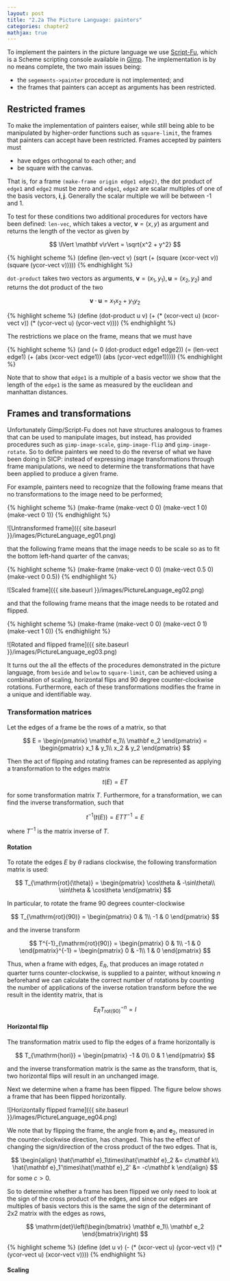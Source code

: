 ```yaml
---
layout: post
title: "2.2a The Picture Language: painters"
categories: chapter2
mathjax: true
---
```


To implement the painters in the picture language we use
[Script-Fu](http://docs.gimp.org/en/gimp-using-script-fu-tutorial.html),
which is a Scheme scripting console available in
[Gimp](http://www.gimp.org/). The implementation is by no means
complete, the two main issues being:

- the `segements->painter` procedure is not implemented; and
- the frames that painters can accept as arguments has been restricted.

## Restricted frames

To make the implementation of painters eaiser, while still being
able to be manipulated by higher-order functions such as
`square-limit`, the frames that painters can accept have been
restricted. Frames accepted by painters must

- have edges orthogonal to each other; and
- be square with the canvas.

That is, for a frame `(make-frame origin edge1 edge2)`, the dot
product of `edge1` and `edge2` must be zero and `edge1`, `edge2` are
scalar multiples of one of the basis vectors, $\mathbf i,\mathbf j$.
Generally the scalar multiple we will be between -1 and 1.

To test for these conditions two additional procedures for vectors
have been defined: `len-vec`, which takes a vector, $\mathbf v=(x, y)$
as argument and returns the length of the vector as given by

$$
\lVert \mathbf v\rVert = \sqrt{x^2 + y^2}
$$

{% highlight scheme %}
(define (len-vect v)
  (sqrt (+ (square (xcor-vect v))
           (square (ycor-vect v)))))
{% endhighlight %}

`dot-product` takes two vectors as arguments,
$\mathbf v=(x_1,y_1), \mathbf u=(x_2,y_2)$ and returns the dot product
of the two

$$
\mathbf v\cdot \mathbf u = x_1x_2 + y_1y_2
$$

{% highlight scheme %}
(define (dot-product u v)
  (+ (* (xcor-vect u) (xcor-vect v))
     (* (ycor-vect u) (ycor-vect v))))
{% endhighlight %}

The restrictions we place on the frame, means that we must have

{% highlight scheme %}
(and (= 0 (dot-product edge1 edge2))
     (= (len-vect edge1)
        (+ (abs (xcor-vect edge1))
           (abs (ycor-vect edge1)))))
{% endhighlight %}

Note that to show that `edge1` is a multiple of a basis vector we show
that the length of the `edge1` is the same as measured by the
euclidean and manhattan distances.


## Frames and transformations
Unfortunately Gimp/Script-Fu does not have structures analogous to
frames that can be used to manipulate images, but instead, has
provided procedures such as `gimp-image-scale`, `gimp-image-flip` and
`gimp-image-rotate`. So to define painters we need to do the reverse
of what we have been doing in SICP: instead of expressing image
transformations through frame manipulations, we need to determine the
transformations that have been applied to produce a given frame.

For example, painters need to recognize that the following frame
means that no transformations to the image need to be performed;

{% highlight scheme %}
(make-frame
  (make-vect 0 0)
  (make-vect 1 0)
  (make-vect 0 1))
{% endhighlight %}

![Untransformed frame]({{ site.baseurl }}/images/PictureLanguage_eg01.png)

that the following frame means that the image needs to be scale so
as to fit the bottom left-hand quarter of the canvas;

{% highlight scheme %}
(make-frame
  (make-vect 0 0)
  (make-vect 0.5 0)
  (make-vect 0 0.5))
{% endhighlight %}

![Scaled frame]({{ site.baseurl }}/images/PictureLanguage_eg02.png)

and that the following frame means that the image needs to be rotated
and flipped.

{% highlight scheme %}
(make-frame
  (make-vect 0 0)
  (make-vect 0 1)
  (make-vect 1 0))
{% endhighlight %}

![Rotated and flipped frame]({{ site.baseurl }}/images/PictureLanguage_eg03.png)

It turns out the all the effects of the procedures demonstrated in the
picture language, from `beside` and `below` to `square-limit`, can be
achieved using a combination of scaling, horizontal flips and 90
degree counter-clockwise rotations. Furthermore, each of these
transformations modifies the frame in a unique and identifiable way.

### Transformation matrices
Let the edges of a frame be the rows of a matrix, so that

$$
E = \begin{pmatrix}
  \mathbf e_1\\
  \mathbf e_2
\end{pmatrix} = \begin{pmatrix}
  x_1 & y_1\\
  x_2 & y_2
\end{pmatrix}
$$

Then the act of flipping and rotating frames can be represented as
applying a transformation to the edges matrix

$$
t(E) = ET
$$

for some transformation matrix $T$. Furthermore, for a transformation,
we can find the inverse transformation, such that

$$
t^{-1}(t(E)) = ETT^{-1} = E
$$

where $T^{-1}$ is the matrix inverse of $T$.

#### Rotation

To rotate the edges $E$ by $\theta$ radians clockwise, the following
transformation matrix is used:

$$
T_{\mathrm{rot}(\theta)} = \begin{pmatrix}
\cos\theta & -\sin\theta\\
\sin\theta & \cos\theta
\end{pmatrix}
$$

In particular, to rotate the frame 90 degrees counter-clockwise

$$
T_{\mathrm{rot}(90)} = \begin{pmatrix}
0 & 1\\
-1 & 0
\end{pmatrix}
$$

and the inverse transform

$$
T^{-1}_{\mathrm{rot}(90)} = \begin{pmatrix}
0 & 1\\
-1 & 0
\end{pmatrix}^{-1} = \begin{pmatrix}
0 & -1\\
1 & 0
\end{pmatrix}
$$

Thus, when a frame with edges, $E_R$, that produces an image rotated
$n$ quarter turns counter-clockwise, is supplied to a painter, without
knowing $n$ beforehand we can calculate the correct number of
rotations by counting the number of applications of the inverse
rotation transform before the we result in the identity matrix, that
is

$$
E_RT_{\mathrm{rot}(90)}^{-n} = I
$$

#### Horizontal flip

The transformation matrix used to flip the edges of a frame
horizontally is

$$
T_{\mathrm{hori}} = \begin{pmatrix}
-1 & 0\\
0 & 1
\end{pmatrix}
$$

and the inverse transformation matrix is the same as the transform,
that is, two horizontal flips will result in an unchanged image.

Next we determine when a frame has been flipped. The figure below
shows a frame that has been flipped horizontally.

![Horizontally flipped frame]({{ site.baseurl }}/images/PictureLanguage_eg04.png)

We note that by flipping the frame, the angle from $\mathbf e_1$
and $\mathbf e_2$, measured in the counter-clockwise direction, has
changed. This has the effect of changing the sign/direction of the
cross product of the two edges. That is,

$$
\begin{align}
\hat{\mathbf e}_1\times\hat{\mathbf e}_2 &= c\mathbf k\\
\hat{\mathbf e}_1'\times\hat{\mathbf e}_2' &= -c\mathbf k
\end{align}
$$
for some $c>0$.

So to determine whether a frame has been flipped we only need to look
at the sign of the cross product of the edges, and since our edges
are multiples of basis vectors this is the same the sign of the
determinant of 2x2 matrix with the edges as rows,

$$
\mathrm{det}\left(\begin{bmatrix}
                    \mathbf e_1\\
                    \mathbf e_2
                  \end{bmatrix}\right)
$$

{% highlight scheme %}
(define (det u v)
  (- (* (xcor-vect u) (ycor-vect v))
     (* (ycor-vect u) (xcor-vect v))))
{% endhighlight %}

#### Scaling
